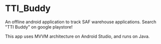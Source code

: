 # TTI_Buddy
 An offline android application to track SAF warehouse applications. Search "TTI Buddy" on google playstore!
 
 This app uses MVVM architecture on Android Studio, and runs on Java.
